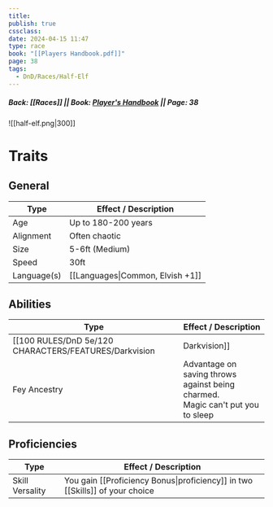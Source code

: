 ```yaml
---
title: 
publish: true
cssclass: 
date: 2024-04-15 11:47
type: race
book: "[[Players Handbook.pdf]]"
page: 38
tags:
  - DnD/Races/Half-Elf
---
```

##### Back: [[Races]] || Book: [Player's Handbook](https://drive.google.com/drive/folders/1O5bhpYizcIT5xxAoLOuzCRht_PVS7VSG?usp=sharing) || Page: 38

![[half-elf.png|300]]

# Traits
## General
| Type        | Effect / Description             |
| ----------- | -------------------------------- |
| Age         | Up to 180-200 years              |
| Alignment   | Often chaotic                    |
| Size        | 5-6ft (Medium)                   |
| Speed       | 30ft                             |
| Language(s) | [[Languages\|Common, Elvish +1]] |
## Abilities
| Type                                                         | Effect / Description                                                              |
| ------------------------------------------------------------ | --------------------------------------------------------------------------------- |
| [[100 RULES/DnD 5e/120 CHARACTERS/FEATURES/Darkvision|Darkvision]] | See 60ft in dim light, but only in black and white                                |
| Fey Ancestry                                                 | Advantage on saving throws against being charmed.<br>Magic can't put you to sleep |

## Proficiencies
| Type            | Effect / Description                                                         |
| --------------- | ---------------------------------------------------------------------------- |
| Skill Versality | You gain [[Proficiency Bonus\|proficiency]] in two [[Skills]] of your choice |

